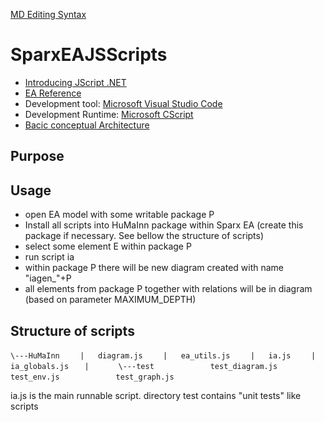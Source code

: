 [MD Editing Syntax](https://guides.github.com/features/mastering-markdown/)

# SparxEAJSScripts

- [Introducing JScript .NET](http://msdn.microsoft.com/en-us/library/ms974588.aspx)
- [EA Reference](http://www.sparxsystems.com/enterprise_architect_user_guide/10/automation_and_scripting/reference.html)
- Development tool: [Microsoft Visual Studio Code](https://code.visualstudio.com/download)
- Development Runtime: [Microsoft CScript](https://technet.microsoft.com/en-us/library/bb490887.aspx)
- [Bacic conceptual Architecture](https://www.flickr.com/photos/daudus/shares/9174Gn)


## Purpose

## Usage
- open EA model with some writable package P
- Install all scripts into HuMaInn package within Sparx EA (create this package if necessary. See bellow the structure of scripts)
- select some element E within package P
- run script ia
- within package P there will be new diagram created with name "iagen_"+P
- all elements from package P together with relations will be in diagram (based on parameter MAXIMUM_DEPTH)

## Structure of scripts
`\---HuMaInn`
`    |   diagram.js`
`    |   ea_utils.js`
`    |   ia.js`
`    |   ia_globals.js`
`    |   `
`    \---test`
`            test_diagram.js`
`            test_env.js`
`            test_graph.js`

ia.js is the main runnable script.
directory test contains "unit tests" like scripts